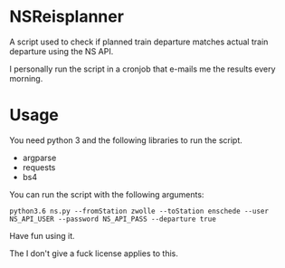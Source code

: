 # NSReisplanner
A script used to check if planned train departure matches actual train departure using the NS API.

I personally run the script in a cronjob that e-mails me the results every morning.

# Usage 

You need python 3 and the following libraries to run the script.

- argparse
- requests
- bs4 

You can run the script with the following arguments:

    python3.6 ns.py --fromStation zwolle --toStation enschede --user NS_API_USER --password NS_API_PASS --departure true
    
Have fun using it.

The I don't give a fuck license applies to this.
